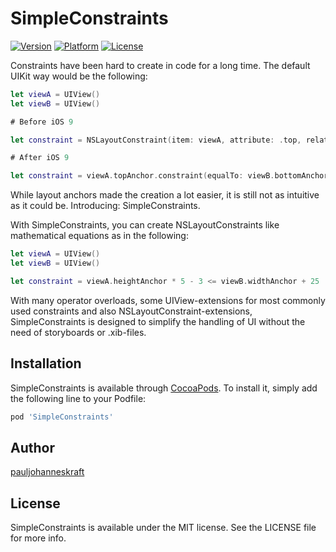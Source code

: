 # SimpleConstraints

[![Version](https://img.shields.io/cocoapods/v/SimpleConstraints.svg?style=flat)](https://cocoapods.org/pods/SimpleConstraints)
[![Platform](https://img.shields.io/cocoapods/p/SimpleConstraints.svg?style=flat)](https://cocoapods.org/pods/SimpleConstraints)
[![License](https://img.shields.io/cocoapods/l/SimpleConstraints.svg?style=flat)](https://github.com/pauljohanneskraft/SimpleConstraints/blob/master/LICENSE)

Constraints have been hard to create in code for a long time. The default UIKit way would be the following:

```swift
let viewA = UIView()
let viewB = UIView()

# Before iOS 9

let constraint = NSLayoutConstraint(item: viewA, attribute: .top, relatedBy: .equal, toItem: viewB, attribute: .bottom, multiplier: 1, constant: 0)

# After iOS 9

let constraint = viewA.topAnchor.constraint(equalTo: viewB.bottomAnchor)
```

While layout anchors made the creation a lot easier, it is still not as intuitive as it could be. Introducing: SimpleConstraints.

With SimpleConstraints, you can create NSLayoutConstraints like mathematical equations as in the following:

```swift
let viewA = UIView()
let viewB = UIView()

let constraint = viewA.heightAnchor * 5 - 3 <= viewB.widthAnchor + 25
```

With many operator overloads, some UIView-extensions for most commonly used constraints and also NSLayoutConstraint-extensions, 
SimpleConstraints is designed to simplify the handling of UI without the need of storyboards or .xib-files. 

## Installation

SimpleConstraints is available through [CocoaPods](https://cocoapods.org). To install
it, simply add the following line to your Podfile:

```ruby
pod 'SimpleConstraints'
```

## Author

[pauljohanneskraft](https://github.com/pauljohanneskraft)

## License

SimpleConstraints is available under the MIT license. See the LICENSE file for more info.
